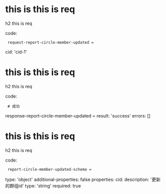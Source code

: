 # this is this is req

h2 this is req

code:

     request-report-circle-member-updated =
  cid: 'cid-1'


# this is this is req

h2 this is req

code:

     # 成功
response-report-circle-member-updated =
  result: 'success'
  errors: []


# this is this is req

h2 this is req

code:

     report-circle-member-updated-schema =
  type: 'object'
  additional-properties: false
  properties:
    cid:
      description: '更新的群组id'
      type: 'string'
      required: true



